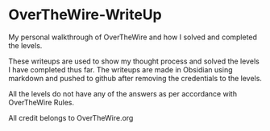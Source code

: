 # OverTheWire-WriteUp
My personal walkthrough of OverTheWire and how I solved and completed the levels.

These writeups are used to show my thought process and solved the levels I have completed thus far.
The writeups are made in Obsidian using markdown and pushed to github after removing the credentials to the levels.

All the levels do not have any of the answers as per accordance with OverTheWire Rules.

All credit belongs to OverTheWire.org
